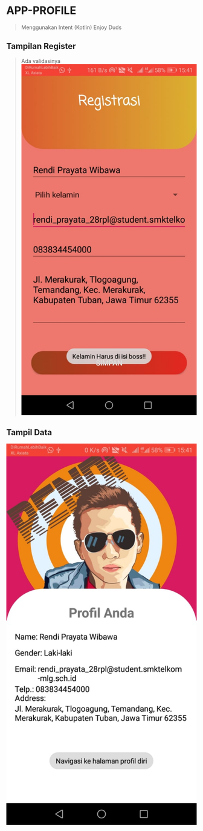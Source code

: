 # APP-PROFILE

> Menggunakan Intent (Kotlin)
> Enjoy Duds
## Tampilan Register
> Ada validasinya
![ALT TEXT](https://github.com/rendiwibawa/App-profile/blob/master/WhatsApp%20Image%202020-08-25%20at%2015.42.26%20(1).jpeg)
## Tampil Data
![ALT TEXT](https://github.com/rendiwibawa/App-profile/blob/master/WhatsApp%20Image%202020-08-25%20at%2015.42.26.jpeg)





